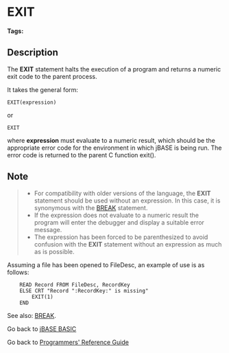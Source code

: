 # EXIT

<PageHeader />

**Tags:**
<badge text='program control' vertical='middle' />
<badge text='program execution' vertical='middle' />

## Description

The **EXIT** statement halts the execution of a program and returns a numeric exit code to the parent process.

It takes the general form:

```
EXIT(expression)
```

or

```
EXIT
```

where **expression** must evaluate to a numeric result, which should be the appropriate error code for the environment in which jBASE is being run. The error code is returned to the parent C function exit().

## Note

> - For compatibility with older versions of the language, the **EXIT** statement should be used without an expression. In this case, it is synonymous with the [BREAK](./../break) statement.
> - If the expression does not evaluate to a numeric result the program will enter the debugger and display a suitable error message.
> - The expression has been forced to be parenthesized to avoid confusion with the **EXIT** statement without an expression as much as is possible.

Assuming a file has been opened to FileDesc, an example of use is as follows:

```
    READ Record FROM FileDesc, RecordKey
    ELSE CRT "Record ":RecordKey:" is missing"
        EXIT(1)
    END
```

See also: [BREAK](./../break).

Go back to [jBASE BASIC](./../README.md)

Go back to [Programmers' Reference Guide](./../../reference-guides/jbc/README.md)

<PageFooter />
